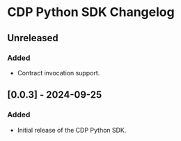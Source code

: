 # CDP Python SDK Changelog

## Unreleased

### Added

- Contract invocation support.

## [0.0.3] - 2024-09-25

### Added

- Initial release of the CDP Python SDK.
